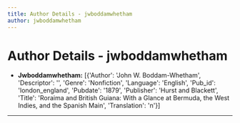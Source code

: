 ```yaml
---
title: Author Details - jwboddamwhetham
author: jwboddamwhetham
---
```


# Author Details - jwboddamwhetham

<ul>
    <li><strong>Jwboddamwhetham:</strong> [{'Author': 'John W. Boddam-Whetham', 'Descriptor': '', 'Genre': 'Nonfiction', 'Language': 'English', 'Pub_id': 'london_england', 'Pubdate': '1879', 'Publisher': 'Hurst and Blackett', 'Title': 'Roraima and British Guiana: With a Glance at Bermuda, the West Indies, and the Spanish Main', 'Translation': 'n'}]</li>
</ul>
<hr>